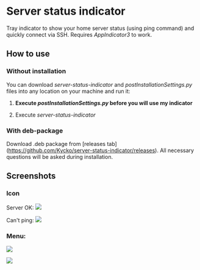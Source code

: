 # Server status indicator

Tray indicator to show your home server status (using ping command) and quickly connect via SSH. Requires *AppIndicator3* to work.

## How to use

### Without installation

You can download *server-status-indicator* and *postInstallationSettings.py* files into any location on your machine and run it:

1) **Execute *postInstallationSettings.py* before you will use my indicator**

2) Execute *server-status-indicator*

### With deb-package

Download .deb package from [releases tab] (https://github.com/Kycko/server-status-indicator/releases). All necessary questions will be asked during installation.

## Screenshots

### Icon

Server OK: ![](http://storage8.static.itmages.ru/i/16/0727/h_1469660000_9661486_d0ffe8f16f.png)

Can't ping: ![](http://storage8.static.itmages.ru/i/16/0727/h_1469660000_9644602_8caedc4b69.png)

### Menu:

![](http://storage7.static.itmages.ru/i/16/0729/h_1469829377_6782872_c7d677b1d7.png)

![](http://storage9.static.itmages.ru/i/16/0915/h_1473942240_3413413_4026b49d90.png)

